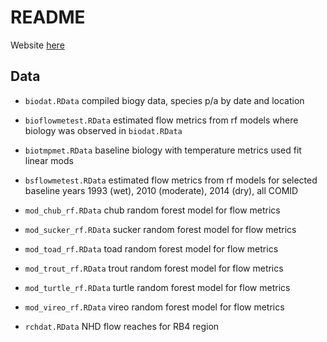 # README

Website [here](https://sccwrp.shinyapps.io/flowecology/)

## Data

* `biodat.RData` compiled biogy data, species p/a by date and location

* `bioflowmetest.RData` estimated flow metrics from rf models where biology was observed in `biodat.RData`

* `biotmpmet.RData` baseline biology with temperature metrics used fit linear mods

* `bsflowmetest.RData` estimated flow metrics from rf models for selected baseline years 1993 (wet), 2010 (moderate), 2014 (dry), all COMID

* `mod_chub_rf.RData` chub random forest model for flow metrics

* `mod_sucker_rf.RData` sucker random forest model for flow metrics

* `mod_toad_rf.RData` toad random forest model for flow metrics

* `mod_trout_rf.RData` trout random forest model for flow metrics

* `mod_turtle_rf.RData` turtle random forest model for flow metrics

* `mod_vireo_rf.RData` vireo random forest model for flow metrics

* `rchdat.RData` NHD flow reaches for RB4 region
